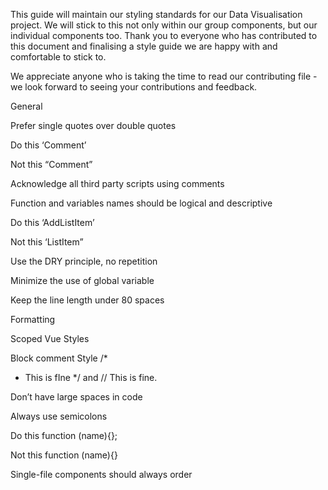 This guide will maintain our styling standards for our Data Visualisation project. We will stick to this not only within our group components, but our individual components too. Thank you to everyone who has contributed to this document and finalising a style guide we are happy with and comfortable to stick to.

We appreciate anyone who is taking the time to read our contributing file -  we look forward to seeing your contributions and feedback.




General

 
Prefer single quotes over double quotes

 
Do this   ‘Comment’

Not this  “Comment”                               

 
Acknowledge all third party scripts using comments 

 
 
 
Function and variables names should be logical and descriptive

 
Do this   ‘AddListItem’

Not this  ‘ListItem”

 
Use the DRY principle, no repetition

 
 
 
Minimize the use of global variable

 
 
 
Keep the line length under 80 spaces

 



Formatting

 
Scoped Vue Styles

 
<style scoped>

</style>

 
Block comment Style 
/*
* This is fIne 
*/ and 
// This is fine. 

 
 
 
Don’t have large spaces in code

 
 
 
Always use semicolons

 
Do this   function (name){}; 

Not this  function (name){}

 
Single-file components should always order <template>, <script> and <style> tags consistently, with <style> last, because at least one of the other two is always necessary

 
 
 
The attributes of elements (including components) should be ordered consistently

 
 
 
Keep spaces around operators

 
 Do this  a > b

 Not this  a>b

 
Place the opening bracket on the same line as the object name

 
Do this   function (name){}; 

Not this  function (name)

{};




Naming conventions

 
Component names should always be multi-word

 
Do this   todo-item / TodoItem

Not this  todo

 
Keep const values in upper case

 
Do this  const EXAMPLE_VALUE

Not this  const example_value

 
Order of words in component names 

 
Do this  SearchButtonClear / SearchButtonRun

Not this  ClearSearchButton

 
Use UpperCamelCase when creating component files.

 
Do this   ComponentName

Not this  componentname

 
Use camelCase when naming objects and functions, or hyphenation when using JS

 
Do this   functionName / function-name

Not this  functionname




 

In the interest of having an open and welcoming environment, we are committed to making participation in our project and our community a harassment-free experience for everyone, regardless of age, body size, disability, ethnicity, gender expression, level of experience, nationality, personal appearance, race, religion, or sexual identity and orientation.

Rules and regulations of behaviour
Examples of behavior that contributes to creating a positive environment include:

 
Being respectful of differing viewpoints and experiences

 
 
 
Gracefully accepting constructive criticism

 
 
 
Focusing on what is best for the community

 
 
 
Showing empathy towards other community members

 
Examples of unacceptable behavior by participants include:

 
The use of sexualized language or imagery and unwelcome sexual attention or advances

 
 
 
Trolling, insulting/derogatory comments, and personal or political attacks

 
 
 
Public or private harassment

 
 
 
Publishing others' private information, such as a physical or electronic address, without explicit permission

 
 
 
Other conduct which could reasonably be considered inappropriate in a professional setting

 
